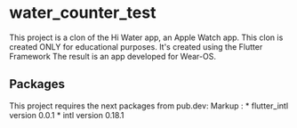 # water_counter_test

This project is a clon of the Hi Water app, an Apple Watch app.
This clon is created ONLY for educational purposes.
It's created using the Flutter Framework
The result is an app developed for Wear-OS.

## Packages

This project requires the next packages from pub.dev:
 Markup : * flutter_intl version 0.0.1
          * intl version 0.18.1
     
    
